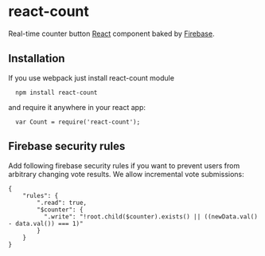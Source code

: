 react-count
===========
Real-time counter button [React](http://facebook.github.io/react/) component baked by [Firebase](https://www.firebase.com/).



## Installation

If you use webpack just install react-count module

```
  npm install react-count
```

and require it anywhere in your react app:

```
  var Count = require('react-count');
```

## Firebase security rules

Add following firebase security rules if you want to prevent users from arbitrary changing vote results.
We allow incremental vote submissions:


```
{
    "rules": {
        ".read": true,
        "$counter": {
          ".write": "!root.child($counter).exists() || ((newData.val() - data.val()) === 1)"
        }
    }
}
```

